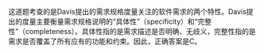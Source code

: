 这道题考查的是Davis提出的需求规格度量关注的软件需求的两个特性。Davis提出的度量主要衡量需求规格说明的“具体性”（specificity）和“完整性”（completeness）。具体性指的是需求描述是否明确、无歧义，完整性指的是需求是否覆盖了所有应有的功能和约束。因此，正确答案是C。